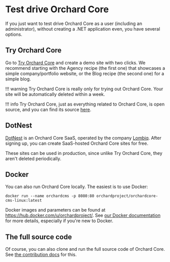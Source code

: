 # Test drive Orchard Core

If you just want to test drive Orchard Core as a user (including an administrator), without creating a .NET application even, you have several options.

## Try Orchard Core

Go to [Try Orchard Core](https://try.orchardcore.net/) and create a demo site with two clicks. We recommend starting with the Agency recipe (the first one) that showcases a simple company/portfolio website, or the Blog recipe (the second one) for a simple blog.

!!! warning
    Try Orchard Core is really only for trying out Orchard Core. Your site will be automatically deleted within a week.

!!! info
    Try Orchard Core, just as everything related to Orchard Core, is open source, and you can find its source [here](https://github.com/OrchardCMS/TryOrchardCore).

## DotNest

[DotNest](https://dotnest.com/) is an Orchard Core SaaS, operated by the company [Lombiq](https://lombiq.com). After signing up, you can create SaaS-hosted Orchard Core sites for free.

These sites can be used in production, since unlike Try Orchard Core, they aren't deleted periodically.

## Docker

You can also run Orchard Core locally. The easiest is to use Docker:

```
docker run --name orchardcms -p 8080:80 orchardproject/orchardcore-cms-linux:latest
```

Docker images and parameters can be found at <https://hub.docker.com/u/orchardproject/>. See [our Docker documentation](../topics/docker/README.md) for more details, especially if you're new to Docker.

## The full source code

Of course, you can also clone and run the full source code of Orchard Core. See [the contribution docs](../guides/contributing/contributing-code.md) for this.
